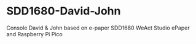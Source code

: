 # SDD1680-David-John
Console David &amp; John based on e-paper SDD1680 WeAct Studio ePaper and Raspberry Pi Pico
